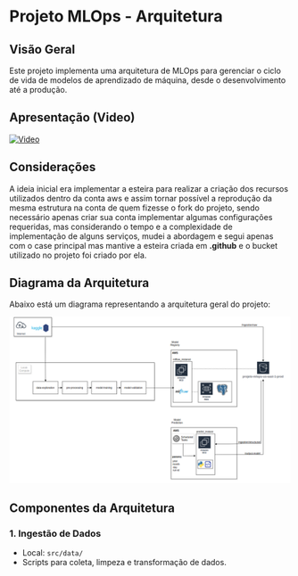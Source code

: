 # Projeto MLOps - Arquitetura

## Visão Geral
Este projeto implementa uma arquitetura de MLOps para gerenciar o ciclo de vida de modelos de aprendizado de máquina, desde o desenvolvimento até a produção.

## Apresentação (Video)

[![Video](https://img.youtube.com/vi/aDDhuXXv2uk/0.jpg)](https://www.youtube.com/watch?v=aDDhuXXv2uk)

## Considerações
A ideia inicial era implementar a esteira para realizar a criação dos recursos utilizados dentro da conta aws e assim tornar possível a reprodução da mesma estrutura na conta de quem fizesse o fork do projeto, sendo necessário apenas criar sua conta implementar algumas configurações requeridas, mas considerando o tempo e a complexidade de implementação de alguns serviços, mudei a abordagem e segui apenas com o case principal mas mantive a esteira criada em **.github** e o bucket utilizado no projeto foi criado por ela.

## Diagrama da Arquitetura
Abaixo está um diagrama representando a arquitetura geral do projeto:

![Diagrama da Arquitetura](img/diagram.png)

## Componentes da Arquitetura

### 1. **Ingestão de Dados**
- Local: `src/data/`
- Scripts para coleta, limpeza e transformação de dados.


